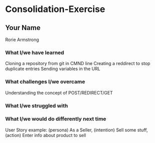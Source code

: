# Consolidation-Exercise
## Your Name
Rorie Armstrong
### What I/we have learned
Cloning a repository from git in CMND line
Creating a reddirect to stop duplicate entries
Sending variables in the URL
### What challenges I/we overcame
Understanding the concept of POST/REDIRECT/GET
### What I/we struggled with
### What I/we would do differently next time


User Story example:
(persona)   As a Seller,
(intention) Sell some stuff,
(action)    Enter info about product to sell